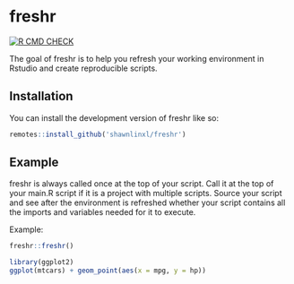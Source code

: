 
# freshr

<!-- badges: start -->
[![R CMD CHECK](https://github.com/shawnlinxl/freshr/actions/workflows/R_CMD_CHECK.yml/badge.svg)](https://github.com/shawnlinxl/freshr/actions/workflows/R_CMD_CHECK.yml)
<!-- badges: end -->

The goal of freshr is to help you refresh your working environment in Rstudio and create reproducible scripts.

## Installation

You can install the development version of freshr like so:

``` r
remotes::install_github('shawnlinxl/freshr')
```

## Example

freshr is always called once at the top of your script. Call it at the top of your main.R script if it is a project with multiple scripts. Source your script and see after the environment is refreshed whether your script contains all the imports and variables needed for it to execute.

Example:

``` r
freshr::freshr()

library(ggplot2)
ggplot(mtcars) + geom_point(aes(x = mpg, y = hp))
```

